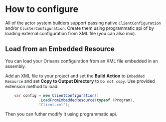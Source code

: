 # How to configure

All of the actor system builders support passing native `ClientConfiguration` and/or `ClusterConfiguration`. Create them using programmatic api of by loading external configuration from XML file (you can also mix). 

## Load from an Embedded Resource
You can load your Orleans configuration from an XML file embedded in an assembly.

Add an XML file to your project and set the **Build Action** to `Embedded Resource` and set **Copy to Output Directory** to `Do not copy`. Use provided extension method to load:
```cs
    var config = new ClientConfiguration()
               .LoadFromEmbeddedResource(typeof (Program),
               "Client.xml");
```
Then you can futher modify it using programmatic api.